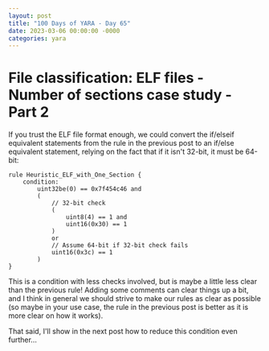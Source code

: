 ```yaml
---
layout: post
title: "100 Days of YARA - Day 65"
date: 2023-03-06 00:00:00 -0000
categories: yara
---
```


# File classification: ELF files - Number of sections case study - Part 2
If you trust the ELF file format enough, we could convert the if/elseif equivalent statements from the rule in the previous post to an if/else equivalent statement, relying on the fact that if it isn't 32-bit, it must be 64-bit:
```
rule Heuristic_ELF_with_One_Section {
    condition:
        uint32be(0) == 0x7f454c46 and
        (
            // 32-bit check
            (
                uint8(4) == 1 and
                uint16(0x30) == 1
            )
            or
            // Assume 64-bit if 32-bit check fails
            uint16(0x3c) == 1
        )
}
```

This is a condition with less checks involved, but is maybe a little less clear than the previous rule! Adding some comments can clear things up a bit, and I think in general we should strive to make our rules as clear as possible (so maybe in your use case, the rule in the previous post is better as it is more clear on how it works). 

That said, I'll show in the next post how to reduce this condition even further...